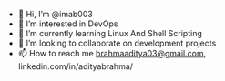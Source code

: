- 👋 Hi, I’m @imab003
- 👀 I’m interested in DevOps
- 🌱 I’m currently learning Linux And Shell Scripting
- 💞️ I’m looking to collaborate on development projects
- 📫 How to reach me brahmaaditya03@gmail.com, linkedin.com/in/adityabrahma/

<!---
imab003/imab003 is a ✨ special ✨ repository because its `README.md` (this file) appears on your GitHub profile.
You can click the Preview link to take a look at your changes.
--->
